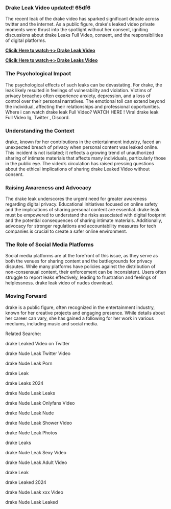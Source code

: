 ### Drake Leak Video updated! 65df6

The recent leak of the drake video has sparked significant debate across twitter and the internet. As a public figure, drake's leaked video private moments were thrust into the spotlight without her consent, igniting discussions about drake Leaks Full Video, consent, and the responsibilities of digital platforms.


**[Clicik Here to watch->> Drake Leak Video](http://wildbook.top)**

**[Clicik Here to watch->> Drake Leaks Video](http://wildbook.top)**




### The Psychological Impact

The psychological effects of such leaks can be devastating. For drake, the leak likely resulted in feelings of vulnerability and violation. Victims of privacy breaches often experience anxiety, depression, and a loss of control over their personal narratives. The emotional toll can extend beyond the individual, affecting their relationships and professional opportunities. Where i can watch drake leak Full Video? WATCH HERE !  Viral drake leak Full Video Ig, Twitter , Discord.

### Understanding the Context

drake, known for her contributions in the entertainment industry, faced an unexpected breach of privacy when personal content was leaked online. This incident is not isolated; it reflects a growing trend of unauthorized sharing of intimate materials that affects many individuals, particularly those in the public eye. The video’s circulation has raised pressing questions about the ethical implications of sharing drake Leaked Video without consent.

### Raising Awareness and Advocacy

The drake leak underscores the urgent need for greater awareness regarding digital privacy. Educational initiatives focused on online safety and the implications of sharing personal content are essential. drake leak must be empowered to understand the risks associated with digital footprint and the potential consequences of sharing intimate materials. Additionally, advocacy for stronger regulations and accountability measures for tech companies is crucial to create a safer online environment.

### The Role of Social Media Platforms

Social media platforms are at the forefront of this issue, as they serve as both the venues for sharing content and the battlegrounds for privacy disputes. While many platforms have policies against the distribution of non-consensual content, their enforcement can be inconsistent. Users often struggle to report leaks effectively, leading to frustration and feelings of helplessness. drake leak video of nudes download.

### Moving Forward
drake is a public figure, often recognized in the entertainment industry, known for her creative projects and engaging presence. While details about her career can vary, she has gained a following for her work in various mediums, including music and social media.

Related Searche:

drake Leaked Video on Twitter

drake Nude Leak Twitter Video

drake Nude Leak Porn

drake Leak

drake Leaks 2024

drake Nude Leak Leaks

drake Nude Leak Onlyfans Video

drake Nude Leak Nude

drake Nude Leak Shower Video

drake Nude Leak Photos

drake Leaks

drake Nude Leak Sexy Video

drake Nude Leak Adult Video

drake Leak

drake Leaked 2024

drake Nude Leak xxx Video

drake Nude Leak Leaked
